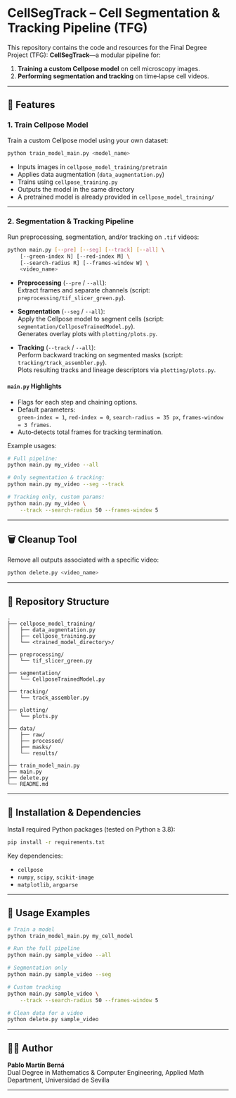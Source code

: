 # CellSegTrack – Cell Segmentation & Tracking Pipeline (TFG)

This repository contains the code and resources for the Final Degree Project (TFG): **CellSegTrack**—a modular pipeline for:

1. **Training a custom Cellpose model** on cell microscopy images.  
2. **Performing segmentation and tracking** on time‑lapse cell videos.

---

## 🧠 Features

### 1. Train Cellpose Model

Train a custom Cellpose model using your own dataset:

```bash
python train_model_main.py <model_name>
```

- Inputs images in `cellpose_model_training/pretrain`
- Applies data augmentation (`data_augmentation.py`)
- Trains using `cellpose_training.py`
- Outputs the model in the same directory  
- A pretrained model is already provided in `cellpose_model_training/`

---

### 2. Segmentation & Tracking Pipeline

Run preprocessing, segmentation, and/or tracking on `.tif` videos:

```bash
python main.py [--pre] [--seg] [--track] [--all] \
    [--green-index N] [--red-index M] \
    [--search-radius R] [--frames-window W] \
    <video_name>
```

- **Preprocessing** (`--pre` / `--all`):  
  Extract frames and separate channels (script: `preprocessing/tif_slicer_green.py`).

- **Segmentation** (`--seg` / `--all`):  
  Apply the Cellpose model to segment cells (script: `segmentation/CellposeTrainedModel.py`).  
  Generates overlay plots with `plotting/plots.py`.

- **Tracking** (`--track` / `--all`):  
  Perform backward tracking on segmented masks (script: `tracking/track_assembler.py`).  
  Plots resulting tracks and lineage descriptors via `plotting/plots.py`.

#### `main.py` Highlights

- Flags for each step and chaining options.
- Default parameters:  
  `green-index = 1`, `red-index = 0`, `search-radius = 35 px`, `frames-window = 3 frames`.
- Auto‑detects total frames for tracking termination.

Example usages:

```bash
# Full pipeline:
python main.py my_video --all

# Only segmentation & tracking:
python main.py my_video --seg --track

# Tracking only, custom params:
python main.py my_video \
    --track --search-radius 50 --frames-window 5
```

---

## 🗑 Cleanup Tool

Remove all outputs associated with a specific video:

```bash
python delete.py <video_name>
```

---

## 📂 Repository Structure

```
.
├── cellpose_model_training/
│   ├── data_augmentation.py
│   ├── cellpose_training.py
│   └── <trained_model_directory>/
│
├── preprocessing/
│   └── tif_slicer_green.py
│
├── segmentation/
│   └── CellposeTrainedModel.py
│
├── tracking/
│   └── track_assembler.py
│
├── plotting/
│   └── plots.py
│
├── data/
│   ├── raw/
│   ├── processed/
│   ├── masks/
│   └── results/
│
├── train_model_main.py
├── main.py
├── delete.py
└── README.md
```

---

## 🔧 Installation & Dependencies

Install required Python packages (tested on Python ≥ 3.8):

```bash
pip install -r requirements.txt
```

Key dependencies:

- `cellpose`
- `numpy`, `scipy`, `scikit-image`
- `matplotlib`, `argparse`

---

## 🎯 Usage Examples

```bash
# Train a model
python train_model_main.py my_cell_model

# Run the full pipeline
python main.py sample_video --all

# Segmentation only
python main.py sample_video --seg

# Custom tracking
python main.py sample_video \
    --track --search-radius 50 --frames-window 5

# Clean data for a video
python delete.py sample_video
```

---

## 🙋‍♂️ Author

**Pablo Martín Berná**  
Dual Degree in Mathematics & Computer Engineering, Applied Math Department, Universidad de Sevilla

---